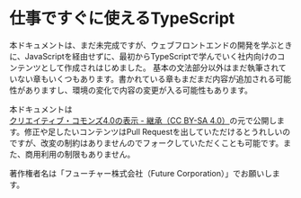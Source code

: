 # 仕事ですぐに使えるTypeScript

本ドキュメントは、まだ未完成ですが、ウェブフロントエンドの開発を学ぶときに、JavaScriptを経由せずに、最初からTypeScriptで学んでいく社内向けのコンテンツとして作成されはじめました。
基本の文法部分以外はまだ執筆されていない章もいくつもあります。書かれている章もまだまだ内容が追加される可能性がありますし、環境の変化で内容の変更が入る可能性もあります。

本ドキュメントは [クリエイティブ・コモンズ4.0の表示 - 継承（CC BY-SA 4.0）](http://creativecommons.org/licenses/by-sa/4.0/deed.ja)の元で公開します。修正や足したいコンテンツはPull Requestを出していただけるとうれしいのですが、改変の制約はありませんのでフォークしていただくことも可能です。また、商用利用の制限もありません。

著作権者名は「フューチャー株式会社（Future Corporation）」でお願いします。
